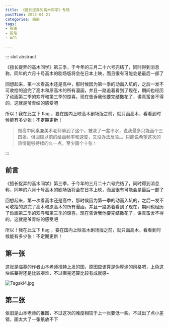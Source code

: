 ```yaml
---
title: 《擅长捉弄的高木同学》专场
postTime: 2022-04-21
categories: 画册
tags:
- 绘画
- 铅笔
- ACG

---
```


::: slot abstract

《擅长捉弄的高木同学》第三季，于今年的三月二十六号完结了，同时得到消息称，同年的六月十号高木的剧场版将会在日本上映，而且很有可能会是最后一部了

回想起来，第一次看高木还是高中，那时候因为第一季的动画入坑的，之后一发不可收拾的追完了高木和原高木的所有漫画，并且一路追着看到了现在，期间也经历了动画第二季的欢呼和第三季的惊喜。现在告诉我他要完结撒花了，讲真蛮舍不得的，这就是爷青结的感受吧

所以！我在此立下 flag ，要在国内上映高木剧场版之前，就只画高木，看看到时候能有多少张！不定期更新！

> 跟高中同桌兼美术老师聊到了这个，被泼了一盆冷水，说我最多只能画个三四张。但回顾以前的绘画频率和速度，又没办法反驳。。只能说希望这次的热情能够持续的久一点，至少画个十张！

:::



## 前言

《擅长捉弄的高木同学》第三季，于今年的三月二十六号完结了，同时得到消息称，同年的六月十号高木的剧场版将会在日本上映，而且很有可能会是最后一部了

回想起来，第一次看高木还是高中，那时候因为第一季的动画入坑的，之后一发不可收拾的追完了高木和原高木的所有漫画，并且一路追着看到了现在，期间也经历了动画第二季的欢呼和第三季的惊喜。现在告诉我他要完结撒花了，讲真蛮舍不得的，这就是爷青结的感受吧

所以！我在此立下 flag ，要在国内上映高木剧场版之前，就只画高木，看看到时候能有多少张！不定期更新！



## 第一张

这张是临摹的作者山本老师推特上发的图，原图应该算是伪厚涂的风格吧，上色这块临摹得还是比较艰难，不过画完还算比较有成就感~

![Tagaki4.jpg](https://upyun.cavalheiro.cn/images/Tagaki4.jpg)



## 第二张

依旧是山本老师的推图，不过这次的难度相较于上一张要低一些。不过出了点小差错，画太大了一张纸放不下